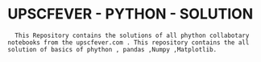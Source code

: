# UPSCFEVER - PYTHON - SOLUTION
      This Repository contains the solutions of all phython collabotary notebooks from the upscfever.com . This repository contains the all solution of basics of phython , pandas ,Numpy ,Matplotlib.
     
